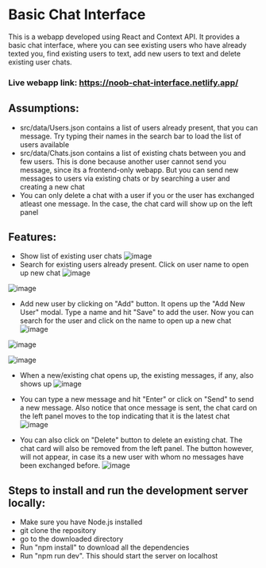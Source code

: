 # Basic Chat Interface  
This is a webapp developed using React and Context API. It provides a basic chat interface, where you can see existing users who have already texted you, find existing users to text, add new users to text and delete existing user chats.  
### Live webapp link: https://noob-chat-interface.netlify.app/  

## Assumptions:
- src/data/Users.json contains a list of users already present, that you can message. Try typing their names in the search bar to load the list of users available
- src/data/Chats.json contains a list of existing chats between you and few users. This is done because another user cannot send you message, since its a frontend-only webapp. But you can send new messages to users via existing chats or by searching a user and creating a new chat
- You can only delete a chat with a user if you or the user has exchanged atleast one message. In the case, the chat card will show up on the left panel

## Features:  
- Show list of existing user chats
![image](https://github.com/user-attachments/assets/d9c97ed0-434d-48b3-a259-9ac0fd58ddc2)
- Search for existing users already present. Click on user name to open up new chat
![image](https://github.com/user-attachments/assets/159101fa-2029-4cff-930f-0ea86ecb1fc5)

![image](https://github.com/user-attachments/assets/8392c8a8-86d0-4813-ac86-55e7fb9f701d)

- Add new user by clicking on "Add" button. It opens up the "Add New User" modal. Type a name and hit "Save" to add the user. Now you can search for the user and click on the name to open up a new chat
![image](https://github.com/user-attachments/assets/62c3d4f9-18de-44bb-9e5e-5f73e1528624)

![image](https://github.com/user-attachments/assets/af98c152-778c-4a64-8cbb-8a1ec3ebd4ac)

![image](https://github.com/user-attachments/assets/a8846fb6-73f4-464f-8a77-22dcc5f070cd)

- When a new/existing chat opens up, the existing messages, if any, also shows up
![image](https://github.com/user-attachments/assets/62f46b93-b833-4d63-93fe-8ebf3a6a88bd)

- You can type a new message and hit "Enter" or click on "Send" to send a new message. Also notice that once message is sent, the chat card on the left panel moves to the top indicating that it is the latest chat
![image](https://github.com/user-attachments/assets/42264585-86e9-4e85-ad64-dfebe2e8310b)

- You can also click on "Delete" button to delete an existing chat. The chat card will also be removed from the left panel. The button however, will not appear, in case its a new user with whom no messages have been exchanged before.
![image](https://github.com/user-attachments/assets/139353c7-9212-4301-896a-00978350fd42)

## Steps to install and run the development server locally:
- Make sure you have Node.js installed
- git clone the repository
- go to the downloaded directory
- Run "npm install" to download all the dependencies
- Run "npm run dev". This should start the server on localhost
